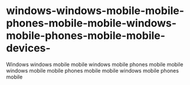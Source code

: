 # windows-windows-mobile-mobile-phones-mobile-mobile-windows-mobile-phones-mobile-mobile-devices-
Windows windows mobile mobile windows mobile phones mobile mobile windows mobile mobile phones mobile mobile windows mobile phones mobile 
